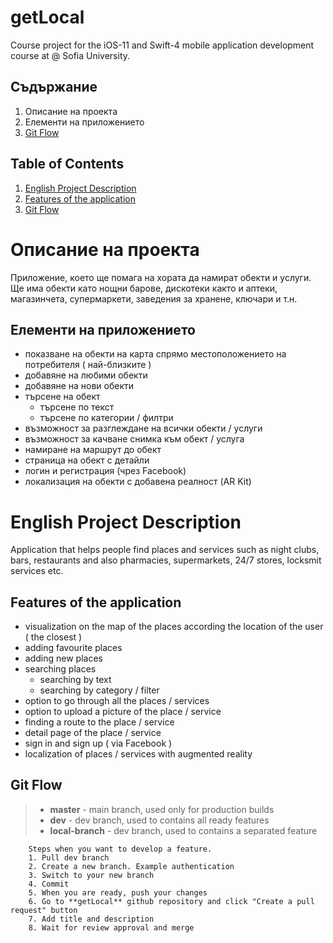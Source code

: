 # getLocal
Course project for the iOS-11 and Swift-4 mobile application development course at @ Sofia University.


## Съдържание
1. Описание на проекта
2. Елементи на приложението
3. [Git Flow](https://github.com/pepincho/getLocal#git-flow)


## Table of Contents
1. [English Project Description](https://github.com/pepincho/getLocal#english-project-description)
2. [Features of the application](https://github.com/pepincho/getLocal#features-of-the-application)
3. [Git Flow](https://github.com/pepincho/getLocal#git-flow)


# Описание на проекта
Приложение, което ще помага на хората да намират обекти и услуги. Ще има обекти като нощни барове, дискотеки както и аптеки, магазинчета, супермаркети, заведения за хранене, ключари и т.н.

## Елементи на приложението

* показване на обекти на карта спрямо местоположението на потребителя ( най-близките )
* добавяне на любими обекти
* добавяне на нови обекти
* търсене на обект
  * търсене по текст
  * търсене по категории / филтри
* възможност за разглеждане на всички обекти / услуги
* възможност за качване снимка към обект / услуга
* намиране на маршрут до обект
* страница на обект с детайли
* логин и регистрация (чрез Facebook)
* локализация на обекти с добавена реалност (AR Kit)


# English Project Description
Application that helps people find places and services such as night clubs, bars, restaurants and also pharmacies, supermarkets, 24/7 stores, locksmit services etc.

## Features of the application

* visualization on the map of the places according the location of the user ( the closest )
* adding favourite places
* adding new places
* searching places
  * searching by text
  * searching by category / filter
* option to go through all the places / services
* option to upload a picture of the place / service
* finding a route to the place / service
* detail page of the place / service
* sign in and sign up ( via Facebook )
* localization of places / services with augmented reality

## Git Flow

> - **master** - main branch, used only for production builds
> - **dev** - dev branch, used to contains all ready features
> - **local-branch** - dev branch, used to contains a separated feature

```
	Steps when you want to develop a feature.
	1. Pull dev branch
	2. Create a new branch. Example authentication
	3. Switch to your new branch
	4. Commit
	5. When you are ready, push your changes
	6. Go to **getLocal** github repository and click "Create a pull request" button
	7. Add title and description
	8. Wait for review approval and merge
```
